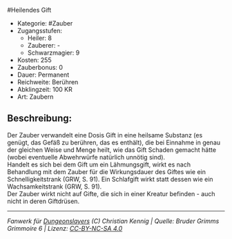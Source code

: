 #Heilendes Gift  
- Kategorie: #Zauber  
- Zugangsstufen:  
  - Heiler: 8  
  - Zauberer: -  
  - Schwarzmagier: 9  
- Kosten: 255  
- Zauberbonus: 0  
- Dauer: Permanent  
- Reichweite: Berühren  
- Abklingzeit: 100 KR  
- Art: Zaubern     

## Beschreibung:
Der Zauber verwandelt eine Dosis Gift in eine heilsame Substanz (es genügt, das Gefäß zu berühren, das es enthält), die bei Einnahme in genau der gleichen Weise und Menge heilt, wie das Gift Schaden gemacht hätte (wobei eventuelle Abwehrwürfe natürlich unnötig sind).<br>Handelt es sich bei dem Gift um ein Lähmungsgift, wirkt es nach Behandlung mit dem Zauber für die Wirkungsdauer des Giftes wie ein Schnelligkeitstrank (GRW, S. 91). Ein Schlafgift wirkt statt dessen wie ein Wachsamkeitstrank (GRW, S. 91).<br>Der Zauber wirkt nicht auf Gifte, die sich in einer Kreatur befinden - auch nicht in deren Giftdrüsen.


___
*Fanwerk für [Dungeonslayers](https://www.dungeonslayers.net/) (C) Christian Kennig | Quelle: Bruder Grimms Grimmoire 6 | Lizenz: [CC-BY-NC-SA 4.0](https://creativecommons.org/licenses/by-nc-sa/4.0/deed.de)*